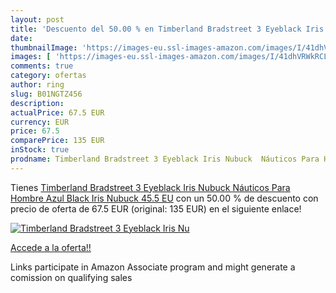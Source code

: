 ```yaml
---
layout: post
title: 'Descuento del 50.00 % en Timberland Bradstreet 3 Eyeblack Iris Nu'
date: 
thumbnailImage: 'https://images-eu.ssl-images-amazon.com/images/I/41dhVRWkRCL._SL200_.jpg'
images: [ 'https://images-eu.ssl-images-amazon.com/images/I/41dhVRWkRCL._SL200_.jpg' ]
comments: true
category: ofertas
author: ring
slug: B01NGTZ456
description:
actualPrice: 67.5 EUR
currency: EUR
price: 67.5
comparePrice: 135 EUR
inStock: true
prodname: Timberland Bradstreet 3 Eyeblack Iris Nubuck  Náuticos Para Hombre  Azul  Black Iris Nubuck   45.5 EU
---
```


Tienes [Timberland Bradstreet 3 Eyeblack Iris Nubuck  Náuticos Para Hombre  Azul  Black Iris Nubuck   45.5 EU](https://www.amazon.es/dp/B01NGTZ456/?tag=tolees-21) con un 50.00 % de descuento con precio de oferta de 67.5 EUR (original: 135 EUR) en el siguiente enlace!

[![Timberland Bradstreet 3 Eyeblack Iris Nu](https://images-eu.ssl-images-amazon.com/images/I/41dhVRWkRCL._SL200_.jpg)](https://www.amazon.es/dp/B01NGTZ456/?tag=tolees-21)

[Accede a la oferta!!](https://www.amazon.es/dp/B01NGTZ456/?tag=tolees-21)

Links participate in Amazon Associate program and might generate a comission on qualifying sales


